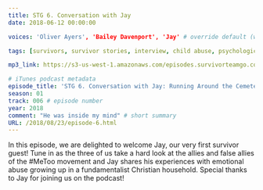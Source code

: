 ```yaml
---
title: STG 6. Conversation with Jay
date: 2018-06-12 00:00:00

voices: 'Oliver Ayers', 'Bailey Davenport', 'Jay' # override default (which is just Oliver and Bailey)

tags: [survivors, survivor stories, interview, child abuse, psychological abuse, religion, religious abuse]

mp3_link: https://s3-us-west-1.amazonaws.com/episodes.survivorteamgo.com/STG+6+Conversation+with+Jay+Running+Around+the+Cemetery.mp3

# iTunes podcast metadata
episode_title: 'STG 6. Conversation with Jay: Running Around the Cemetery'
season: 01
track: 006 # episode number
year: 2018
comment: "He was inside my mind" # short summary
URL: /2018/08/23/episode-6.html
---
```


In this episode, we are delighted to welcome Jay, our very first survivor guest! Tune in as the three of us take a hard look at the allies and false allies of the #MeToo movement and Jay shares his experiences with emotional abuse growing up in a fundamentalist Christian household. Special thanks to Jay for joining us on the podcast!
